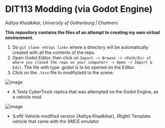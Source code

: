 # DIT113 Modding (via Godot Engine) 
*Aditya Khadkikar, University of Gothenburg | Chalmers*

**This repository contains the files of an attempt to creating my own virtual environment.**
1. Do  ``` git clone <https link> ``` where a directory will be automatically created with all the contents of the repo.
2. Open Godot Editor, then click on ```Import -> Browse -> <Path/Dir of where you cloned the repo on your computer> -> Open -> Import & Edit```. The file with type .godot is to be opened on the Editor.
3. Click on the ```.tscn``` file to modify/add to the scene.

![image](https://user-images.githubusercontent.com/91271297/162154915-436e148c-0eec-4080-bc32-05bafc0086ac.png)
- A Tesla CyberTruck replica that was attempted on the Godot Engine, as a vehicle mod.

![image](https://user-images.githubusercontent.com/91271297/162230332-aa7011fe-ee44-4e7e-b02c-74e9bff334c2.png)
- (Left) Vehicle modified version (Aditya Khadkikar), (Right) Template vehicle that came with the SMCE emulator
